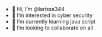 - 👋 Hi, I’m @larissa344
- 👀 I’m interested in cyber security
- 🌱 I’m currently learning java script
- 💞️ I’m looking to collaborate on all


<!---
larissa344/larissa344 is a ✨ special ✨ repository because its `README.md` (this file) appears on your GitHub profile.
You can click the Preview link to take a look at your changes.
--->
